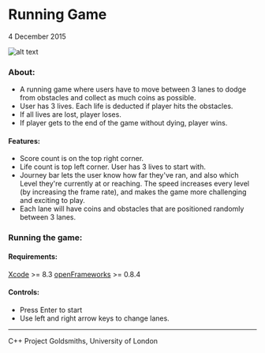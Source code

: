 # Running Game
4 December 2015

![alt text](https://github.com/uyenle57/AV-Computing/raw/master/bin/data/screenshot1.png "Running-Game-Screenshot")

### About:
- A running game where users have to move between 3 lanes to dodge from obstacles and collect as much coins as possible.
- User has 3 lives. Each life is deducted if player hits the obstacles.
- If all lives are lost, player loses.
- If player gets to the end of the game without dying, player wins.


#### Features:
- Score count is on the top right corner.
- Life count is top left corner. User has 3 lives to start with.
- Journey bar lets the user know how far they've ran, and also which Level they're currently at or reaching. The speed increases every level (by increasing the frame rate), and makes the game more challenging and exciting to play.
- Each lane will have coins and obstacles that are positioned randomly between 3 lanes.

### Running the game:
#### Requirements:
[Xcode](https://itunes.apple.com/us/app/xcode/id497799835?mt=12) >= 8.3
[openFrameworks](http://openframeworks.cc/download/) >= 0.8.4

#### Controls:
- Press Enter to start
- Use left and right arrow keys to change lanes.

-----------
C++ Project
Goldsmiths, University of London
